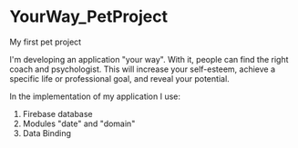 # YourWay_PetProject

My first pet project

I'm developing an application "your way". With it, people can find the right coach and psychologist. This will increase your self-esteem, achieve a specific life or professional goal, and reveal your potential.

In the implementation of my application I use:

1. Firebase database
2. Modules "date" and "domain"
3. Data Binding
